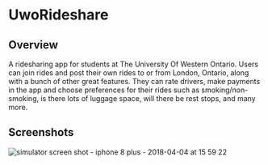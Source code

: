 # UwoRideshare

## Overview

A ridesharing app for students at The University Of Western Ontario.  Users can join rides and post their own rides to or from London, Ontario, along with a bunch of other great features.  They can rate drivers, make payments in the app and choose preferences for their rides such as smoking/non-smoking, is there lots of luggage space, will there be rest stops, and many more.

## Screenshots

![simulator screen shot - iphone 8 plus - 2018-04-04 at 15 59 22](https://user-images.githubusercontent.com/24685539/38333693-4b07ae42-3827-11e8-9a7e-43621aac3004.png)

